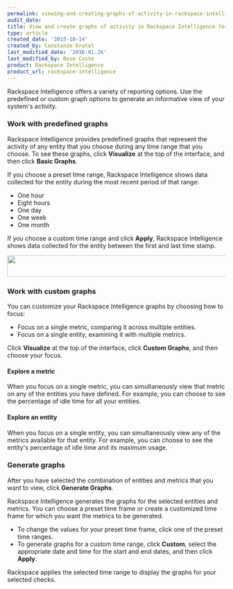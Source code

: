 ```yaml
---
permalink: viewing-and-creating-graphs-of-activity-in-rackspace-intelligence-for-dedicated-accounts/
audit_date:
title: View and create graphs of activity in Rackspace Intelligence for dedicated accounts
type: article
created_date: '2015-10-14'
created_by: Constanze Kratel
last_modified_date: '2016-01-26'
last_modified_by: Rose Coste
product: Rackspace Intelligence
product_url: rackspace-intelligence
---
```


Rackspace Intelligence offers a variety of reporting options. Use the
predefined or custom graph options to generate an informative view of
your system's activity.

### Work with predefined graphs

Rackspace Intelligence provides predefined graphs that represent the
activity of any entity that you choose during any time range that you
choose. To see these graphs, click **Visualize** at the top of the
interface, and then click **Basic Graphs**.

If you choose a preset time range, Rackspace Intelligence shows data
collected for the entity during the most recent period of that range:

- One hour
- Eight hours
- One day
- One week
- One month

If you choose a custom time range and click **Apply**, Rackspace
Intelligence shows data collected for the entity between the first and
last time stamp.

<img src="{% asset_path rackspace-intelligence/viewing-and-creating-graphs-of-activity-in-rackspace-intelligence-for-dedicated-accounts/preset1.1_0.png %}" width="640" height="50" />

### Work with custom graphs

You can customize your Rackspace Intelligence graphs by choosing how to
focus:

- Focus on a single metric, comparing it across multiple entities.
- Focus on a single entity, examining it with multiple metrics.

Click **Visualize** at the top of the interface, click **Custom
Graphs**, and then choose your focus.

#### Explore a metric

When you focus on a single metric, you can simultaneously view that
metric on any of the entities you have defined. For example, you can
choose to see the percentage of idle time for all your entities.

#### Explore an entity

When you focus on a single entity, you can simultaneously view any of
the metrics available for that entity. For example, you can choose to
see the entity's percentage of idle time and its maximum usage.

### Generate graphs

After you have selected the combination of entities and metrics that you
want to view, click **Generate Graphs**.

Rackspace Intelligence generates the graphs for the selected entities
and metrics. You can choose a preset time frame or create a customized
time frame for which you want the metrics to be generated.

- To change the values for your preset time frame, click one of the
  preset time ranges.
- To generate graphs for a custom time range, click **Custom**, select
  the appropriate date and time for the start and end dates, and then
  click **Apply**.

Rackspace applies the selected time range to display the graphs for your
selected checks.
